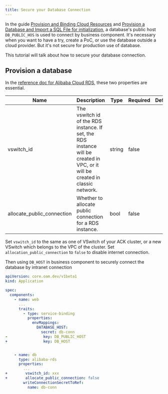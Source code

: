 ```yaml
---
title: Secure your Database Connection
---
```


In the guide [Provision and Binding Cloud Resources](../../../tutorials/consume-cloud-services.md) and [Provision a Database and Import a SQL File for initialization](./provision-and-initiate-database.md),
a database's public host `DB_PUBLIC_HOS` is used to connect by business component. It's necessary when you want to have
a try, create a PoC, or use the database outside a cloud provider. But it's not secure for production use of database.

This tutorial will talk about how to secure your database connection.

## Provision a database

In the [reference doc for Alibaba Cloud RDS](./terraform/alibaba-rds.md), these two properties are essential.

| Name                       | Description                                                                                                                    | Type   | Required | Default |
|----------------------------|--------------------------------------------------------------------------------------------------------------------------------|--------|----------|---------|
| vswitch_id                 | The vswitch id of the RDS instance. If set, the RDS instance will be created in VPC, or it will be created in classic network. | string | false    |         |
| allocate_public_connection | Whether to allocate public connection for a RDS instance.                                                                      | bool   | false    |         |

Set `vswitch_id` to the same as one of VSwitch of your ACK cluster, or a new VSwitch which belongs to the VPC of the cluster.
Set `allocation_public_connection` to `false` to disable internet connection.

Then using `DB_HOST` in business component to securely connect the database by intranet connection

```yaml
apiVersion: core.oam.dev/v1beta1
kind: Application

spec:
  components:
    - name: web
      ...
      traits:
        - type: service-binding
          properties:
            envMappings:
              DATABASE_HOST:
                secret: db-conn
-                key: DB_PUBLIC_HOST
+                key: DB_HOST


    - name: db
      type: alibaba-rds
      properties:
        ...
+        vswitch_id: xxx
+        allocate_public_connection: false
        writeConnectionSecretToRef:
          name: db-conn
```

